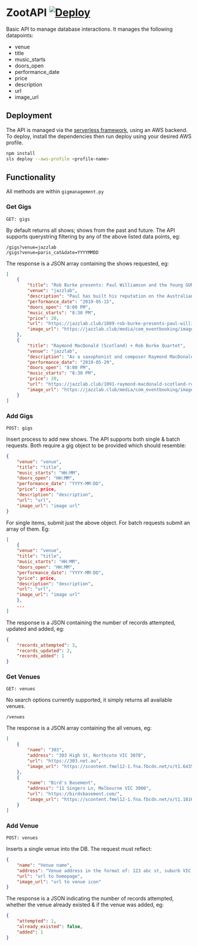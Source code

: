 # ZootAPI       [![Deploy](https://github.com/zootytooty/ZootAPI/actions/workflows/deploy.yml/badge.svg)](https://github.com/zootytooty/ZootAPI/actions/workflows/deploy.yml)


Basic API to manage database interactions. It manages the following datapoints:
- venue    
- title    
- music_starts    
- doors_open    
- performance_date    
- price    
- description    
- url    
- image_url 


## Deployment

The API is managed via the [serverless framework](https://www.serverless.com/), using an AWS backend. To deploy, install the dependencies then run deploy using your desired AWS profile.

```bash
npm install
sls deploy --aws-profile <profile-name>
```


## Functionality

All methods are within `gigmanagement.py`


### Get Gigs

`GET: gigs`

By default returns all shows; shows from the past and future. The API supports querystring filtering by any of the above listed data points, eg:
```http
/gigs?venue=jazzlab
/gigs?venue=paris_cat&date=YYYYMMDD
```

The response is a JSON array containing the shows requested, eg:
```JSON
[
    {
        "title": "Rob Burke presents: Paul Williamson and the Young GUNS",
        "venue": "jazzlab",
        "description": "Paul has built his reputation on the Australian jazz and improvisation scene as an individual voice in trumpet and composition. Tonight he is joined by some of the rising stars of the Australian jazz scene.  ",
        "performance_date": "2019-05-15",
        "doors_open": "8:00 PM",
        "music_starts": "8:30 PM",
        "price": 20,
        "url": "https://jazzlab.club/1089-rob-burke-presents-paul-williamson-and-the-young-guns",
        "image_url": "https://jazzlab.club/media/com_eventbooking/images/PW-Image.jpg"
    },
    {
        "title": "Raymond MacDonald (Scotland) + Rob Burke Quartet",
        "venue": "jazzlab",
        "description": "As a saxophonist and composer Raymond MacDonald's work is informed by a view of improvisation as a social, collaborative and uniquely creative process that provides opportunities to develop new ways of working musically. Raymond will be joined by Rob Burke (saxophone), Paul Grabowsky (piano), Nick Haywood (bass), Tony Floyd (drums)",
        "performance_date": "2019-05-29",
        "doors_open": "8:00 PM",
        "music_starts": "8:30 PM",
        "price": 20,
        "url": "https://jazzlab.club/1091-raymond-macdonald-scotland-rob-burke-quartet",
        "image_url": "https://jazzlab.club/media/com_eventbooking/images/RaymondMacDonald.jpg"
    }
]

```

### Add Gigs

`POST: gigs`

Insert process to add new shows. The API supports both single & batch requests. Both require a gig object to be provided which should resemble:
```json
{
    "venue": "venue",
    "title": "title",
    "music_starts": "HH:MM",
    "doors_open": "HH:MM",
    "performance_date": "YYYY-MM-DD",
    "price": price,
    "description": "description",
    "url": "url",
    "image_url": "image url" 
}
```

For single items, submit just the above object. For batch requests submit an array of them. Eg:
```json
[
    {
    "venue": "venue",
    "title": "title",
    "music_starts": "HH:MM",
    "doors_open": "HH:MM",
    "performance_date": "YYYY-MM-DD",
    "price": price,
    "description": "description",
    "url": "url",
    "image_url": "image url" 
    },
    ...
]
```

The response is a JSON containing the number of records attempted, updated and added, eg:
```JSON
{
    "records_attempted": 3,
    "records_updated": 2,
    "records_added": 1
}
```

### Get Venues

`GET: venues`

No search options currently supported, it simply returns all available venues.
```http
/venues
```

The response is a JSON array containing the all venues, eg:
```JSON
[
    {
        "name": "303",
        "address": "303 High St, Northcote VIC 3070",
        "url": "https://303.net.au",
        "image_url": "https://scontent.fmel12-1.fna.fbcdn.net/v/t1.6435-9/120326041_3258664840837348_1752761260857739659_n.jpg?_nc_cat=104&ccb=1-4&_nc_sid=09cbfe&_nc_ohc=-pnqfV96YtYAX-HPha3&tn=15IMkiJDR1oObYeR&_nc_ht=scontent.fmel12-1.fna&oh=14cd416181c563b9ea4600ec4f633492&oe=6131BE46"
    },
    {
        "name": "Bird's Basement",
        "address": "11 Singers Ln, Melbourne VIC 3000",
        "url": "https://birdsbasement.com/",
        "image_url": "https://scontent.fmel12-1.fna.fbcdn.net/v/t1.18169-9/12193600_1660474057526040_1865837591702638753_n.jpg?_nc_cat=107&ccb=1-4&_nc_sid=09cbfe&_nc_ohc=f6RlLxkgFN0AX9HCtLh&_nc_ht=scontent.fmel12-1.fna&oh=ca322328ec45a857498ea35fc619e944&oe=61327BBA"
    }
]
```

### Add Venue

`POST: venues`

Inserts a single venue into the DB. The request must reflect:
```json
{
    "name": "Venue name",
    "address": "Venue address in the format of: 123 abc st, suburb VIC 3XXX",
    "url": "url to homepage",
    "image_url": "url to venue icon" 
}
```

The response is a JSON indicating the number of records attempted, whether the venue already existed & if the venue was added, eg:
```JSON
{
    "attempted": 1,
    "already_existed": false,
    "added": 1
}
```
